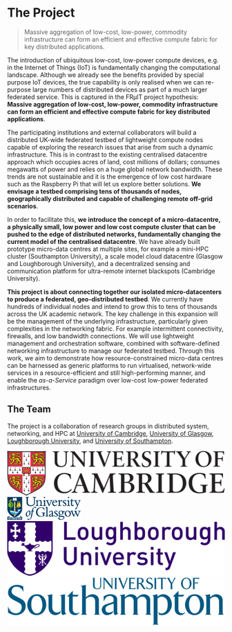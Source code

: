 # The Project

> <i class="fa fa-quote-left"></i> Massive aggregation of low-cost, low-power, commodity infrastructure can form an efficient and effective compute fabric for key distributed applications. <i class="fa fa-quote-right"></i>

The introduction of ubiquitous low-cost, low-power compute devices, e.g. in the Internet of Things (IoT) is fundamentally changing the computational landscape. Although we already see the benefits provided by special purpose IoT devices, the true capability is only realised when we can re-purpose large numbers of distributed devices as part of a much larger federated service.
This is captured in the FR&micro;IT project hypothesis: **Massive aggregation of low-cost, low-power, commodity infrastructure can form an efficient and effective compute fabric for key distributed applications**.


The participating institutions and external collaborators will build a distributed UK-wide federated testbed of lightweight compute nodes capable of exploring the research issues that arise from such a dynamic infrastructure.
This is in contrast to the existing centralised datacentre approach which occupies acres of land, cost millions of dollars; consumes megawatts of power and relies on a huge global network bandwidth. These trends are not sustainable and it is the emergence of low cost hardware such as the Raspberry Pi that will let us explore better solutions.
**We envisage a testbed comprising tens of thousands of nodes, geographically distributed and capable of challenging remote off-grid scenarios**.

In order to facilitate this, **we introduce the concept of a micro-datacentre, a physically small, low power and low cost compute cluster that can be pushed to the edge of distributed networks, fundamentally changing the current model of the centralised datacentre**.
We have already built prototype micro-data centres at multiple sites, for example a mini-HPC cluster (Southampton University), a scale model cloud datacentre (Glasgow and Loughborough University), and a decentralized sensing and communication platform for ultra-remote internet blackspots (Cambridge University).

**This project is about connecting together our isolated micro-datacenters to produce a federated, geo-distributed testbed**.
We currently have hundreds of individual nodes and intend to grow this to tens of thousands across the UK academic network.
The key challenge in this expansion will be the management of the underlying infrastructure, particularly given complexities in the networking fabric.
For example intermittent connectivity, firewalls, and low bandwidth connections. We will use lightweight management and orchestration software, combined with software-defined networking infrastructure to manage our federated testbed.
Through this work, we aim to demonstrate how resource-constrained micro-data centres can be harnessed as generic platforms to run virtualised, network-wide services in a resource-efficient and still high-performing manner, and enable the <i>as-a-Service</i> paradigm over low-cost low-power federated infrastructures.


<h2>The Team</h2>

The project is a collaboration of research groups in distributed system, networking, and HPC at <a href="http://www.cam.ac.uk">University of Cambridge</a>, <a href="http://www.gla.ac.uk">University of Glasgow</a>, <a href="http://www.lboro.ac.uk">Loughborough University</a>, and <a href="http://www.southampton.ac.uk">University of Southampton</a>.

<a href="http://www.cam.ac.uk"><img class="uni-logo" src="img/University_of_Cambridge_logo.svg" /></a>
<a href="http://www.gla.ac.uk"><img class="uni-logo glasgow" src="img/Uni_glasgow.png" /></a>
<a href="http://www.lboro.ac.uk"><img class="uni-logo" src="img/Loughborough-Univeristy-Lboro-Logo.png" /></a>
<a href="http://www.southampton.ac.uk"><img class="uni-logo" src="img/University_of_Southampton_Logo.svg" /></a>
